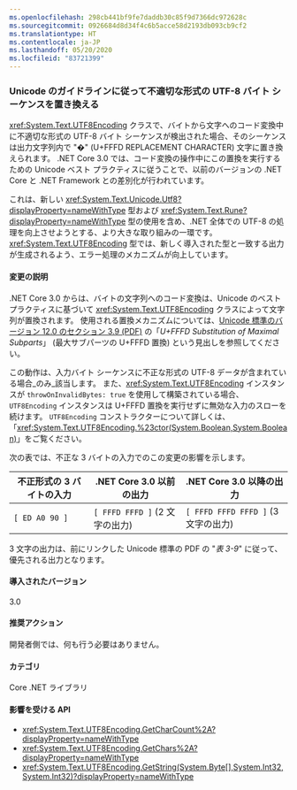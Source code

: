 ```yaml
---
ms.openlocfilehash: 298cb441bf9fe7daddb30c85f9d7366dc972628c
ms.sourcegitcommit: 0926684d8d34f4c6b5acce58d2193db093cb9cf2
ms.translationtype: HT
ms.contentlocale: ja-JP
ms.lasthandoff: 05/20/2020
ms.locfileid: "83721399"
---
```

### <a name="replacing-ill-formed-utf-8-byte-sequences-follows-unicode-guidelines"></a>Unicode のガイドラインに従って不適切な形式の UTF-8 バイト シーケンスを置き換える

<xref:System.Text.UTF8Encoding> クラスで、バイトから文字へのコード変換中に不適切な形式の UTF-8 バイト シーケンスが検出された場合、そのシーケンスは出力文字列内で "�" (U+FFFD REPLACEMENT CHARACTER) 文字に置き換えられます。 .NET Core 3.0 では、コード変換の操作中にこの置換を実行するための Unicode ベスト プラクティスに従うことで、以前のバージョンの .NET Core と .NET Framework との差別化が行われています。

これは、新しい <xref:System.Text.Unicode.Utf8?displayProperty=nameWithType> 型および <xref:System.Text.Rune?displayProperty=nameWithType> 型の使用を含め、.NET 全体での UTF-8 の処理を向上させようとする、より大きな取り組みの一環です。 <xref:System.Text.UTF8Encoding> 型では、新しく導入された型と一致する出力が生成されるよう、エラー処理のメカニズムが向上しています。

#### <a name="change-description"></a>変更の説明

.NET Core 3.0 からは、バイトの文字列へのコード変換は、Unicode のベスト プラクティスに基づいて <xref:System.Text.UTF8Encoding> クラスによって文字列が置換されます。 使用される置換メカニズムについては、[Unicode 標準のバージョン 12.0 のセクション 3.9 (PDF)](https://www.unicode.org/versions/Unicode12.0.0/ch03.pdf) の「_U+FFFD Substitution of Maximal Subparts_」 (最大サブパーツの U+FFFD 置換) という見出しを参照してください。

この動作は、入力バイト シーケンスに不正な形式の UTF-8 データが含まれている場合_のみ_該当します。 また、<xref:System.Text.UTF8Encoding> インスタンスが `throwOnInvalidBytes: true` を使用して構築されている場合、`UTF8Encoding` インスタンスは U+FFFD 置換を実行せずに無効な入力のスローを続けます。 `UTF8Encoding` コンストラクターについて詳しくは、「<xref:System.Text.UTF8Encoding.%23ctor(System.Boolean,System.Boolean)>」をご覧ください。

次の表では、不正な 3 バイトの入力でのこの変更の影響を示します。

| 不正形式の 3 バイトの入力 | .NET Core 3.0 以前の出力          | .NET Core 3.0 以降の出力        |
|-------------------------|--------------------------------------|-------------------------------------------|
| `[ ED A0 90 ]`          | `[ FFFD FFFD ]` (2 文字の出力) | `[ FFFD FFFD FFFD ]` (3 文字の出力) |

3 文字の出力は、前にリンクした Unicode 標準の PDF の "_表 3-9_" に従って、優先される出力となります。

#### <a name="version-introduced"></a>導入されたバージョン

3.0

#### <a name="recommended-action"></a>推奨アクション

開発者側では、何も行う必要はありません。

#### <a name="category"></a>カテゴリ

Core .NET ライブラリ

#### <a name="affected-apis"></a>影響を受ける API

- <xref:System.Text.UTF8Encoding.GetCharCount%2A?displayProperty=nameWithType>
- <xref:System.Text.UTF8Encoding.GetChars%2A?displayProperty=nameWithType>
- <xref:System.Text.UTF8Encoding.GetString(System.Byte[],System.Int32,System.Int32)?displayProperty=nameWithType>

<!--

#### Affected APIs

- `Overload:System.Text.UTF8Encoding.GetCharCount`
- `Overload:System.Text.UTF8Encoding.GetChars`
- `M:System.Text.UTF8Encoding.GetString(System.Byte[],System.Int32,System.Int32)`

-->

